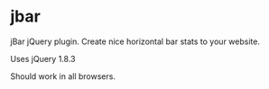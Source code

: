 jbar
====

jBar jQuery plugin.
Create nice horizontal bar stats to your website.

Uses jQuery 1.8.3

Should work in all browsers.